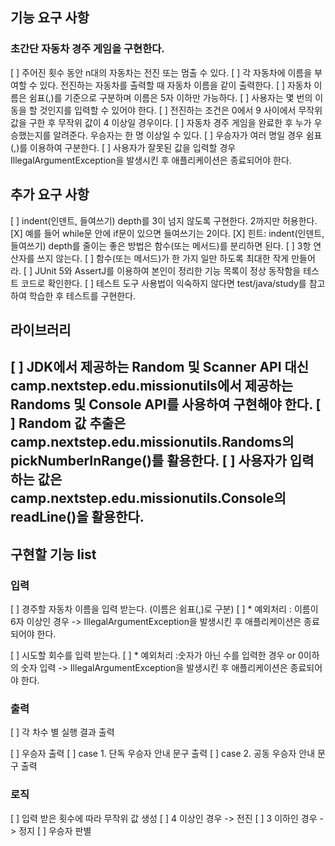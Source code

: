 ## 기능 요구 사항
### 초간단 자동차 경주 게임을 구현한다.

[ ] 주어진 횟수 동안 n대의 자동차는 전진 또는 멈출 수 있다.
[ ] 각 자동차에 이름을 부여할 수 있다. 전진하는 자동차를 출력할 때 자동차 이름을 같이 출력한다.
[ ] 자동차 이름은 쉼표(,)를 기준으로 구분하며 이름은 5자 이하만 가능하다.
[ ] 사용자는 몇 번의 이동을 할 것인지를 입력할 수 있어야 한다.
[ ] 전진하는 조건은 0에서 9 사이에서 무작위 값을 구한 후 무작위 값이 4 이상일 경우이다.
[ ] 자동차 경주 게임을 완료한 후 누가 우승했는지를 알려준다. 우승자는 한 명 이상일 수 있다.
[ ] 우승자가 여러 명일 경우 쉼표(,)를 이용하여 구분한다.
[ ] 사용자가 잘못된 값을 입력할 경우 IllegalArgumentException을 발생시킨 후 애플리케이션은 종료되어야 한다.

## 추가 요구 사항
[ ] indent(인덴트, 들여쓰기) depth를 3이 넘지 않도록 구현한다. 2까지만 허용한다.
[X] 예를 들어 while문 안에 if문이 있으면 들여쓰기는 2이다.
[X] 힌트: indent(인덴트, 들여쓰기) depth를 줄이는 좋은 방법은 함수(또는 메서드)를 분리하면 된다.
[ ] 3항 연산자를 쓰지 않는다.
[ ] 함수(또는 메서드)가 한 가지 일만 하도록 최대한 작게 만들어라.
[ ] JUnit 5와 AssertJ를 이용하여 본인이 정리한 기능 목록이 정상 동작함을 테스트 코드로 확인한다.
[ ] 테스트 도구 사용법이 익숙하지 않다면 test/java/study를 참고하여 학습한 후 테스트를 구현한다.

## 라이브러리
[ ] JDK에서 제공하는 Random 및 Scanner API 대신 camp.nextstep.edu.missionutils에서 제공하는 Randoms 및 Console API를 사용하여 구현해야 한다.
[ ] Random 값 추출은 camp.nextstep.edu.missionutils.Randoms의 pickNumberInRange()를 활용한다.
[ ] 사용자가 입력하는 값은 camp.nextstep.edu.missionutils.Console의 readLine()을 활용한다.
--------------------------------------------------------
## 구현할 기능 list
### 입력 
[ ] 경주할 자동차 이름을 입력 받는다. (이름은 쉼표(,)로 구분)
    [ ] * 예외처리 : 이름이 6자 이상인 경우 ->  IllegalArgumentException을 발생시킨 후 애플리케이션은 종료되어야 한다.

[ ] 시도할 회수를 입력 받는다.
    [ ] * 예외처리 :숫자가 아닌 수를 입력한 경우 or 0이하의 숫자 입력 ->  IllegalArgumentException을 발생시킨 후 애플리케이션은 종료되어야 한다.


### 출력
[ ] 각 차수 별 실행 결과 출력

[ ] 우승자 출력
    [ ] case 1. 단독 우승자 안내 문구 출력
    [ ] case 2. 공동 우승자 안내 문구 출력

### 로직
[ ] 입력 받은 횟수에 따라 무작위 값 생성
[ ] 4 이상인 경우 -> 전진
[ ] 3 이하인 경우 -> 정지
[ ] 우승자 판별